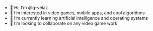 - 👋 Hi, I’m @g-velaz
- 👀 I’m interested in video games, mobile apps, and cool algorithms
- 🌱 I’m currently learning artificial intelligence and operating systems
- 💞️ I’m looking to collaborate on any video game work

<!---
g-velaz/g-velaz is a ✨ special ✨ repository because its `README.md` (this file) appears on your GitHub profile.
You can click the Preview link to take a look at your changes.
--->
